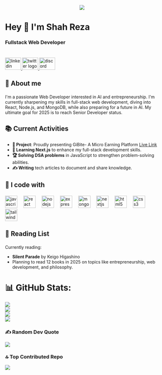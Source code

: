<div align="center">
  <img src="https://i.ibb.co.com/r2ZgMMs4/Frame-1.jpg"  />
</div>

###

<h1 align="left">Hey 👋 I'm Shah Reza</h1>

###

<h3 align="left">Fullstack Web Developer</h3>

###

<br clear="both">

<div align="left">
  <a href="https://www.linkedin.com/in/andshahreza/" target="_blank">
    <img src="https://raw.githubusercontent.com/maurodesouza/profile-readme-generator/master/src/assets/icons/social/linkedin/default.svg" width="52" height="40" alt="linkedin logo"  />
  </a>
  <a href="https://x.com/andshahreza" target="_blank">
    <img src="https://raw.githubusercontent.com/maurodesouza/profile-readme-generator/master/src/assets/icons/social/twitter/default.svg" width="52" height="40" alt="twitter logo"  />
  </a>
  <a href="https://discordapp.com/users/appoclayptor/" target="_blank">
    <img src="https://raw.githubusercontent.com/maurodesouza/profile-readme-generator/master/src/assets/icons/social/discord/default.svg" width="52" height="40" alt="discord logo"  />
  </a>
</div>

###

<h2 align="left">💫 About me</h2>

###

<p align="left">I'm a passionate Web Developer interested in AI and entrepreneurship. I'm currently sharpening my skills in full-stack web development, diving into React, Node.js, and MongoDB, while also preparing for a future in AI. My ultimate goal for 2025 is to reach Senior Developer status.</p>

###

<h2 align="left">📚 Current Activities</h2>

###

- **🔨 Project**: Proudly presenting GiBite- A Micro Earning Platform [Live Link](https://gig-bite.web.app/) 
- **🌱 Learning Next.js** to enhance my full-stack development skills.
- **🏆 Solving DSA problems** in JavaScript to strengthen problem-solving abilities.
- **✍️ Writing** tech articles to document and share knowledge.

###

<h2 align="left">🚀 I code with</h2>

###

<div align="left">
  <img src="https://cdn.jsdelivr.net/gh/devicons/devicon/icons/javascript/javascript-original.svg" height="40" alt="javascript logo"  />
  <img width="12" />
  <img src="https://cdn.jsdelivr.net/gh/devicons/devicon/icons/react/react-original.svg" height="40" alt="react logo"  />
  <img width="12" />
  <img src="https://cdn.jsdelivr.net/gh/devicons/devicon/icons/nodejs/nodejs-original.svg" height="40" alt="nodejs logo"  />
  <img width="12" />
  <img src="https://cdn.jsdelivr.net/gh/devicons/devicon/icons/express/express-original.svg" height="40" alt="express logo"  />
  <img width="12" />
  <img src="https://cdn.jsdelivr.net/gh/devicons/devicon/icons/mongodb/mongodb-original.svg" height="40" alt="mongodb logo"  />
  <img width="12" />
  <img src="https://cdn.jsdelivr.net/gh/devicons/devicon/icons/nextjs/nextjs-original.svg" height="40" alt="nextjs logo"  />
  <img width="12" />
  <img src="https://cdn.jsdelivr.net/gh/devicons/devicon/icons/html5/html5-original.svg" height="40" alt="html5 logo"  />
  <img width="12" />
  <img src="https://cdn.jsdelivr.net/gh/devicons/devicon/icons/css3/css3-original.svg" height="40" alt="css3 logo"  />
  <img width="12" />
  <img src="https://cdn.jsdelivr.net/gh/devicons/devicon/icons/tailwindcss/tailwindcss-original-wordmark.svg" height="40" alt="tailwindcss logo"  />
</div>

###

<h2 align="left">📖 Reading List</h2>

###

Currently reading:
- **Silent Parade** by Keigo Higashino
- Planning to read 12 books in 2025 on topics like entrepreneurship, web development, and philosophy.

###

# 📊 GitHub Stats:
[![](https://streak-stats.demolab.com/?user=Rza-O)](https://git.io/streak-stats)<br />
![](https://github-readme-stats.vercel.app/api?username=Rza-O&theme=dark&hide_border=false&include_all_commits=true&count_private=true)<br/>
![](https://github-readme-streak-stats.herokuapp.com/?user=Rza-O&theme=dark&hide_border=false)<br/>
![](https://github-readme-stats.vercel.app/api/top-langs/?username=Rza-O&theme=dark&hide_border=false&include_all_commits=true&count_private=true&layout=compact)

### ✍️ Random Dev Quote
![](https://quotes-github-readme.vercel.app/api?type=horizontal&theme=radical)

### 🔝 Top Contributed Repo
![](https://github-contributor-stats.vercel.app/api?username=Rza-O&limit=5&theme=dark&combine_all_yearly_contributions=true)
